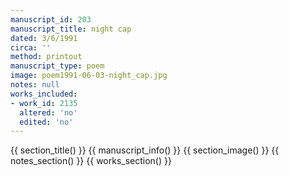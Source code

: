 ```yaml
---
manuscript_id: 203
manuscript_title: night cap
dated: 3/6/1991
circa: ''
method: printout
manuscript_type: poem
image: poem1991-06-03-night_cap.jpg
notes: null
works_included:
- work_id: 2135
  altered: 'no'
  edited: 'no'
---
```


{{ section_title() }}
{{ manuscript_info() }}
{{ section_image() }}
{{ notes_section() }}
{{ works_section() }}
